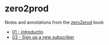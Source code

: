 # zero2prod

Notes and annotations from the [zero2prod](https://www.zero2prod.com/) book

- [01 - Introductin](./docs/chapter-01.md)
- [03 - Sign up a new subscriber](./docs/chapter-03.md)
